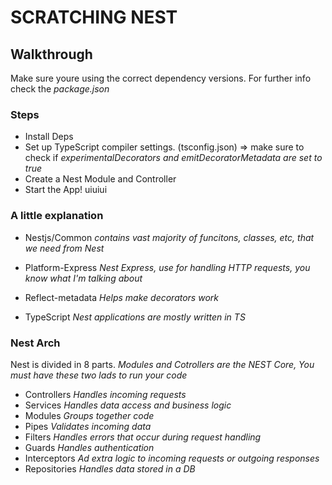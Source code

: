 # SCRATCHING NEST

## Walkthrough
Make sure youre using the correct dependency versions. For further info check the _package.json_

### Steps
* Install Deps
* Set up TypeScript compiler settings. (tsconfig.json) =>  make sure to check if _experimentalDecorators and emitDecoratorMetadata are set to true_
* Create a Nest Module and Controller
* Start the App! uiuiui

### A little explanation 
* Nestjs/Common
_contains vast majority of funcitons, classes, etc, that we need from Nest_

* Platform-Express
_Nest Express, use for handling HTTP requests, you know what I'm talking about_

* Reflect-metadata
_Helps make decorators work_

* TypeScript
_Nest applications are mostly written in TS_

### Nest Arch 
Nest is divided in 8 parts. 
_Modules and Cotrollers are the NEST Core, You must have these two lads to run your code_
* Controllers
_Handles incoming requests_
* Services 
_Handles data access and business logic_
* Modules
_Groups together code_
* Pipes
_Validates incoming data_
* Filters
_Handles errors that occur during request handling_
* Guards
_Handles authentication_
* Interceptors
_Ad extra logic to incoming requests or outgoing responses_
* Repositories 
_Handles data stored in a DB_
